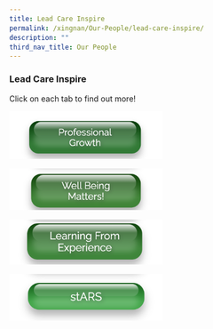 ```yaml
---
title: Lead Care Inspire
permalink: /xingnan/Our-People/lead-care-inspire/
description: ""
third_nav_title: Our People
---
```

### Lead Care Inspire

Click on each tab to find out more!

<p><a href="https://staging.d24s03z0ob23eb.amplifyapp.com/lead-care-inspire/professional-growth/"><img style="width:55%" src="/images/ict5.png"></a></p>

<p><a href="https://staging.d24s03z0ob23eb.amplifyapp.com/lead-care-inspire/well-being-matters/"><img style="width:55%" src="/images/ict6.png"></a></p>

<p><a href="https://staging.d24s03z0ob23eb.amplifyapp.com/lead-care-inspire/learning-from-experience/"><img style="width:55%" src="/images/ict7.png"></a></p>

<p><a href="https://staging.d24s03z0ob23eb.amplifyapp.com/lead-care-inspire/stARS/"><img style="width:55%" src="/images/ict8.png"></a></p>